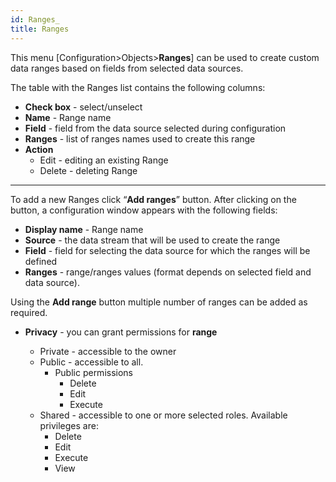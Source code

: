 ```yaml
---
id: Ranges_
title: Ranges
---
```


This menu [Configuration>Objects>**Ranges**] can be used to create custom data ranges based on fields from selected data sources.

The table with the Ranges list contains the following columns:

- **Check box** - select/unselect
- **Name** - Range name
- **Field** - field from the data source selected during configuration
- **Ranges** - list of ranges names used to create this range
- **Action**
  - Edit - editing an existing Range
  - Delete - deleting Range

---

To add a new Ranges click “**Add ranges**” button. After clicking on the button, a configuration window appears with the following fields:

- **Display name** - Range name
- **Source** - the data stream that will be used to create the range
- **Field** - field for selecting the data source for which the ranges will be defined
- **Ranges** - range/ranges values  (format depends on selected field and data source).

Using the **Add range** button multiple number of ranges can be added as required.



- **Privacy** - you can grant permissions for **range**

  - Private - accessible to the owner
  - Public - accessible to all. 
    - Public permissions
      - Delete
      - Edit
      - Execute
  - Shared - accessible to one or more selected roles. Available privileges are:
    - Delete
    - Edit
    - Execute
    - View










